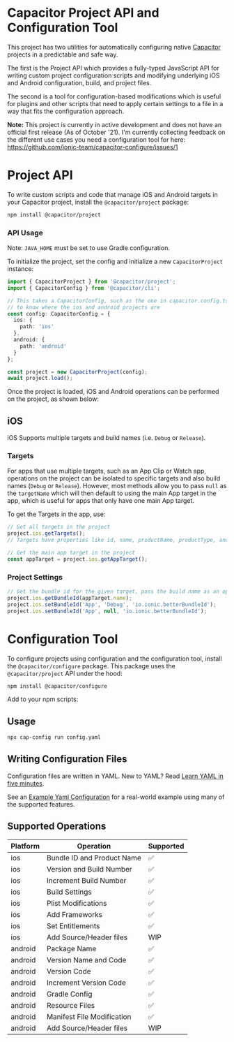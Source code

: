 # Capacitor Project API and Configuration Tool

This project has two utilities for automatically configuring native [Capacitor](https://capacitorjs.com/) projects in a predictable and safe way.

The first is the Project API which provides a fully-typed JavaScript API for writing custom project configuration scripts and modifying underlying iOS and Android configuration, build, and project files. 

The second is a tool for configuration-based modifications which is useful for plugins and other scripts that need to apply certain settings to a file in a way that fits the configuration approach.

**Note:** This project is currently in active development and does not have an official first release (As of October '21). I'm currently collecting feedback on the different use cases you need a configuration tool for here: https://github.com/ionic-team/capacitor-configure/issues/1

# Project API

To write custom scripts and code that manage iOS and Android targets in your Capacitor project, install the `@capacitor/project` package:

```bash
npm install @capacitor/project
```

### API Usage

Note: `JAVA_HOME` must be set to use Gradle configuration.

To initialize the project, set the config and initialize a new `CapacitorProject` instance:

```typescript
import { CapacitorProject } from '@capacitor/project';
import { CapacitorConfig } from '@capacitor/cli';

// This takes a CapacitorConfig, such as the one in capacitor.config.ts, but only needs a few properties
// to know where the ios and android projects are
const config: CapacitorConfig = {
  ios: {
    path: 'ios'
  },
  android: {
    path: 'android'
  }
};

const project = new CapacitorProject(config);
await project.load();
```

Once the project is loaded, iOS and Android operations can be performed on the project, as shown below:

## iOS

iOS Supports multiple targets and build names (i.e. `Debug` or `Release`). 

### Targets

For apps that use multiple targets, such as an App Clip or Watch app, operations on the project can be isolated to specific targets and also build names (`Debug` or `Release`). However, most methods allow you to pass `null` as the `targetName` which will then default to using the main App target in the app, which is useful for apps that only have one main App target.

To get the Targets in the app, use:

```typescript
// Get all targets in the project
project.ios.getTargets();
// Targets have properties like id, name, productName, productType, and a list of buildConfigurations

// Get the main app target in the project
const appTarget = project.ios.getAppTarget();
```

### Project Settings

```typescript
// Get the bundle id for the given target, pass the build name as an optional second parameter
project.ios.getBundleId(appTarget.name);
project.ios.setBundleId('App', 'Debug', 'io.ionic.betterBundleId');
project.ios.setBundleId('App', null, 'io.ionic.betterBundleId');
```

# Configuration Tool

To configure projects using configuration and the configuration tool, install the `@capacitor/configure` package. This package uses the `@capacitor/project` API under the hood:

```bash
npm install @capacitor/configure
```

Add to your npm scripts:

## Usage

```bash
npx cap-config run config.yaml
```

## Writing Configuration Files

Configuration files are written in YAML. New to YAML? Read [Learn YAML in five minutes](https://www.codeproject.com/Articles/1214409/Learn-YAML-in-five-minutes).

See an [Example Yaml Configuration](https://github.com/ionic-team/capacitor-configure/blob/main/examples/basic.yml) for a real-world example using many of the supported features.

## Supported Operations

| Platform | Operation                  | Supported          |
| -------- | -------------------------- | ------------------ |
| ios      | Bundle ID and Product Name | :white_check_mark: |
| ios      | Version and Build Number   | :white_check_mark: |
| ios      | Increment Build Number     | :white_check_mark: |
| ios      | Build Settings             | :white_check_mark: |
| ios      | Plist Modifications        | :white_check_mark: |
| ios      | Add Frameworks             | :white_check_mark: |
| ios      | Set Entitlements           | :white_check_mark: |
| ios      | Add Source/Header files    | WIP                |
| android  | Package Name               | :white_check_mark: |
| android  | Version Name and Code      | :white_check_mark: |
| android  | Version Code               | :white_check_mark: |
| android  | Increment Version Code     | :white_check_mark: |
| android  | Gradle Config              | :white_check_mark: |
| android  | Resource Files             | :white_check_mark: |
| android  | Manifest File Modification | :white_check_mark: |
| android  | Add Source/Header files    | WIP                |
